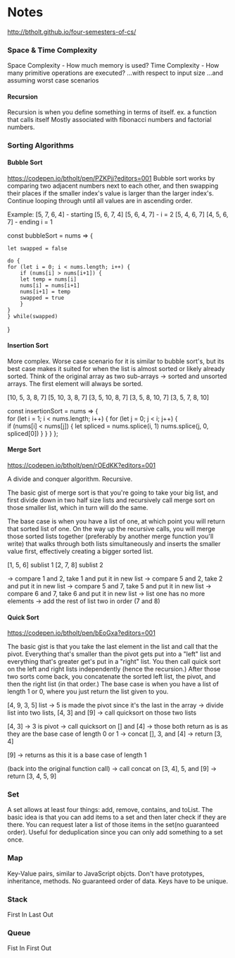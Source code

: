 # Notes
http://btholt.github.io/four-semesters-of-cs/

### Space & Time Complexity

Space Complexity - How much memory is used?
Time Complexity - How many primitive operations are executed?
...with respect to input size
...and assuming worst case scenarios 

#### Recursion
Recursion is when you define something in terms of itself.
ex. a function that calls itself
Mostly associated with fibonacci numbers and factorial numbers.

### Sorting Algorithms 

#### Bubble Sort
https://codepen.io/btholt/pen/PZKPjj?editors=001
Bubble sort works by comparing two adjacent numbers next to each other,
and then swapping their places if the smaller index's value is larger than the larger index's.
Continue looping through until all values are in ascending order.

Example: 
[5, 7, 6, 4] - starting 
[5, 6, 7, 4]
[5, 6, 4, 7] - i = 2
[5, 4, 6, 7]
[4, 5, 6, 7] - ending i = 1

const bubbleSort = nums => {  

    let swapped = false

    do {
    for (let i = 0; i < nums.length; i++) { 
        if (nums[i] > nums[i+1]) {
        let temp = nums[i]   
        nums[i] = nums[i+1]  
        nums[i+1] = temp
        swapped = true 
        }
    }
    } while(swapped)

}

#### Insertion Sort

More complex. Worse case scenario for it is similar to bubble sort's, 
but its best case makes it suited for when the list is almost sorted or likely already sorted.
Think of the original array as two sub-arrays -> sorted and unsorted arrays.
The first element will always be sorted.

[10, 5, 3, 8, 7]
[5, 10, 3, 8, 7]
[3, 5, 10, 8, 7]
[3, 5, 8, 10, 7]
[3, 5, 7, 8, 10]

const insertionSort = nums => {  
  for (let i = 1; i < nums.length; i++) {
    for (let j = 0; j < i; j++) {  
      if (nums[i] < nums[j]) { 
        let spliced = nums.splice(i, 1)
        nums.splice(j, 0, spliced[0])
      }
    }
  }
};

#### Merge Sort

https://codepen.io/btholt/pen/rOEdKK?editors=001

A divide and conquer algorithm. Recursive.

The basic gist of merge sort is that you're going to take your big list, 
and first divide down in two half size lists and recursively call merge sort on those smaller list, 
which in turn will do the same. 

The base case is when you have a list of one, at which point you will return that sorted list of one. On the way up the recursive calls, you will merge those sorted lists together (preferably by another merge function you'll write) that walks through both lists simultaneously and inserts the smaller value first, effectively creating a bigger sorted list.


[1, 5, 6] sublist 1
[2, 7, 8] sublist 2

-> compare 1 and 2, take 1 and put it in new list
-> compare 5 and 2, take 2 and put it in new list
-> compare 5 and 7, take 5 and put it in new list
-> compare 6 and 7, take 6 and put it in new list
-> list one has no more elements
-> add the rest of list two in order (7 and 8)

#### Quick Sort

https://codepen.io/btholt/pen/bEoGxa?editors=001

The basic gist is that you take the last element in the list and call that the pivot. 
Everything that's smaller than the pivot gets put into a "left" list and everything that's greater get's put in a "right" list. 
You then call quick sort on the left and right lists independently (hence the recursion.) 
After those two sorts come back, you concatenate the sorted left list, the pivot, and then the right list (in that order.) 
The base case is when you have a list of length 1 or 0, where you just return the list given to you.

[4, 9, 3, 5] list
-> 5 is made the pivot since it's the last in the array
-> divide list into two lists, [4, 3] and [9]
-> call quicksort on those two lists

[4, 3]
-> 3 is pivot
-> call quicksort on [] and [4]
-> those both return as is as they are the base case of length 0 or 1
-> concat [], 3, and [4]
-> return [3, 4]

[9]
-> returns as this it is a base case of length 1

(back into the original function call)
-> call concat on [3, 4], 5, and [9]
-> return [3, 4, 5, 9]
 
 ### Set

 A set allows at least four things: add, remove, contains, and toList.
 The basic idea is that you can add items to a set and then later check if they are there.
 You can request later a list of those items in the set(no guaranteed order).
 Useful for deduplication since you can only add something to a set once. 

 ### Map

 Key-Value pairs, similar to JavaScript objcts.
 Don't have prototypes, inheritance, methods.
 No guaranteed order of data.
 Keys have to be unique.

 ### Stack

 First In Last Out 

 ### Queue

 Fist In First Out 

